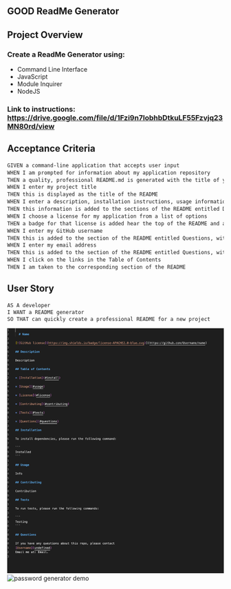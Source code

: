 ## GOOD ReadMe Generator

## Project Overview 

### Create a ReadMe Generator using:
- Command Line Interface 
- JavaScript 
- Module Inquirer
- NodeJS

### Link to instructions: https://drive.google.com/file/d/1Fzi9n7IobhbDtkuLF55Fzvjq23MN80rd/view

## Acceptance Criteria

```md
GIVEN a command-line application that accepts user input
WHEN I am prompted for information about my application repository
THEN a quality, professional README.md is generated with the title of your project and sections entitled Description, Table of Contents, Installation, Usage, License, Contributing, Tests, and Questions
WHEN I enter my project title
THEN this is displayed as the title of the README
WHEN I enter a description, installation instructions, usage information, contribution guidelines, and test instructions
THEN this information is added to the sections of the README entitled Description, Installation, Usage, Contributing, and Tests
WHEN I choose a license for my application from a list of options
THEN a badge for that license is added hear the top of the README and a notice is added to the section of the README entitled License that explains which license the application is covered under
WHEN I enter my GitHub username
THEN this is added to the section of the README entitled Questions, with a link to my GitHub profile
WHEN I enter my email address
THEN this is added to the section of the README entitled Questions, with instructions on how to reach me with additional questions
WHEN I click on the links in the Table of Contents
THEN I am taken to the corresponding section of the README
```

## User Story

```
AS A developer
I WANT a README generator
SO THAT can quickly create a professional README for a new project
```
![password generator demo](images/SS1.png)
![password generator demo](./Assets/03-javascript-homework-demo.png)

